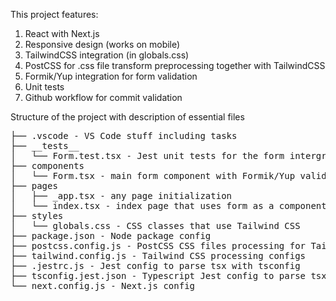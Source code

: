 This project features:
1) React with Next.js
2) Responsive design (works on mobile)
3) TailwindCSS integration (in globals.css)
4) PostCSS for .css file transform preprocessing together with TailwindCSS
5) Formik/Yup integration for form validation
6) Unit tests
7) Github workflow for commit validation

Structure of the project with description of essential files
<pre>
├── .vscode - VS Code stuff including tasks
├── __tests__
│   └── Form.test.tsx - Jest unit tests for the form intergrated with Gitghub workflow
├── components
│   └── Form.tsx - main form component with Formik/Yup validation
├── pages
│   ├── _app.tsx - any page initialization
│   └── index.tsx - index page that uses form as a component
├── styles
│   └── globals.css - CSS classes that use Tailwind CSS
├── package.json - Node package config
├── postcss.config.js - PostCSS CSS files processing for Tailwind
├── tailwind.config.js - Tailwind CSS processing configs
├── .jestrc.js - Jest config to parse tsx with tsconfig
├── tsconfig.jest.json - Typescript Jest config to parse tsx with tsconfig
└── next.config.js - Next.js config
</pre>